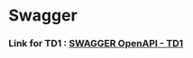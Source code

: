 # Swagger 

### Link for TD1 : [SWAGGER OpenAPI - TD1](https://petstore.swagger.io/?url=https://raw.githubusercontent.com/Mahefaa/SWAGGER-STD21065/main/TD1-SWAGGER-STD21065.yml#/)
